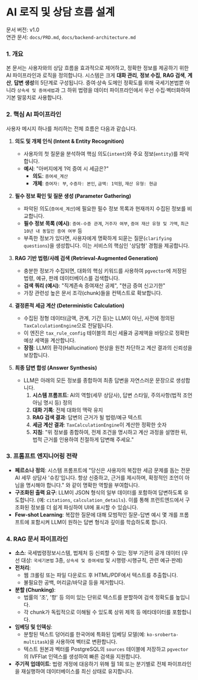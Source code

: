 # AI 로직 및 상담 흐름 설계

문서 버전: v1.0  
연관 문서: `docs/PRD.md`, `docs/backend-architecture.md`

### 1. 개요

본 문서는 사용자와의 상담 흐름을 효과적으로 제어하고, 정확한 정보를 제공하기 위한 AI 파이프라인과 로직을 정의합니다. 시스템은 크게 **대화 관리**, **정보 수집**, **RAG 검색**, **계산**, **답변 생성**의 5단계로 구성됩니다. 증여·상속 도메인 정확도를 위해 국세기본법뿐 아니라 `상속세 및 증여세법`과 그 하위 법령을 데이터 파이프라인에서 우선 수집·벡터화하여 기본 말뭉치로 사용합니다.

### 2. 핵심 AI 파이프라인

사용자 메시지 하나를 처리하는 전체 흐름은 다음과 같습니다.

1.  **의도 및 개체 인식 (Intent & Entity Recognition)**
    -   사용자의 첫 질문을 분석하여 핵심 의도(`intent`)와 주요 정보(`entity`)를 파악합니다.
    -   **예시**: "아버지에게 1억 증여 시 세금은?"
        -   **의도**: `증여세_계산`
        -   **개체**: `증여자: 부`, `수증자: 본인`, `금액: 1억원`, `재산 유형: 현금`

2.  **필수 정보 확인 및 질문 생성 (Parameter Gathering)**
    -   파악된 의도(`증여세_계산`)에 필요한 필수 정보 목록과 현재까지 수집된 정보를 비교합니다.
    -   **필수 정보 목록 (예시)**: `증여-수증 관계`, `거주자 여부`, `증여 재산 유형 및 가액`, `최근 10년 내 동일인 증여 여부` 등
    -   부족한 정보가 있다면, 사용자에게 명확하게 되묻는 질문(`clarifying questions`)을 생성합니다. 이는 서비스의 핵심인 '상담형' 경험을 제공합니다.

3.  **RAG 기반 법령/사례 검색 (Retrieval-Augmented Generation)**
    -   충분한 정보가 수집되면, 대화의 핵심 키워드를 사용하여 `pgvector`에 저장된 법령, 예규, 판례 데이터베이스를 검색합니다.
    -   **검색 쿼리 (예시)**: "직계존속 증여재산 공제", "현금 증여 신고기한"
    -   가장 관련성 높은 문서 조각(chunk)들을 컨텍스트로 확보합니다.

4.  **결정론적 세금 계산 (Deterministic Calculation)**
    -   수집된 정형 데이터(금액, 관계, 기간 등)는 LLM이 아닌, 사전에 정의된 `TaxCalculationEngine`으로 전달됩니다.
    -   이 엔진은 `tax_rule_config` 테이블의 최신 세율과 공제액을 바탕으로 정확한 예상 세액을 계산합니다.
    -   **장점**: LLM의 환각(Hallucination) 현상을 원천 차단하고 계산 결과의 신뢰성을 보장합니다.

5.  **최종 답변 합성 (Answer Synthesis)**
    -   LLM은 아래의 모든 정보를 종합하여 최종 답변을 자연스러운 문장으로 생성합니다.
        1.  **시스템 프롬프트**: AI의 역할(세무 상담사), 답변 스타일, 주의사항(법적 조언 아님 명시 등) 정의
        2.  **대화 기록**: 전체 대화의 맥락 유지
        3.  **RAG 검색 결과**: 답변의 근거가 될 법령/예규 텍스트
        4.  **세금 계산 결과**: `TaxCalculationEngine`이 계산한 정확한 숫자
        5.  **지침**: "위 정보를 종합하여, 전제 조건을 명시하고 계산 과정을 설명한 뒤, 법적 근거를 인용하여 친절하게 답변해 주세요."

### 3. 프롬프트 엔지니어링 전략

-   **페르소나 정의**: 시스템 프롬프트에 "당신은 사용자의 복잡한 세금 문제를 돕는 전문 AI 세무 상담사 '슈킹'입니다. 항상 신중하고, 근거를 제시하며, 확정적인 조언이 아님을 명시해야 합니다." 와 같이 명확한 역할을 부여합니다.
-   **구조화된 출력 요구**: LLM이 JSON 형식의 일부 데이터를 포함하여 답변하도록 유도합니다. (예: `citations`, `calculation_details`). 이를 통해 프런트엔드에서 구조화된 정보를 더 쉽게 파싱하여 UI에 표시할 수 있습니다.
-   **Few-shot Learning**: 복잡한 질문에 대해 모범적인 질문-답변 예시 몇 개를 프롬프트에 포함시켜 LLM이 원하는 답변 형식과 깊이를 학습하도록 합니다.

### 4. RAG 문서 파이프라인

-   **소스**: 국세법령정보시스템, 법제처 등 신뢰할 수 있는 정부 기관의 공개 데이터 (우선 대상: `국세기본법` 3종, `상속세 및 증여세법` 및 시행령·시행규칙, 관련 예규·판례)
-   **전처리**:
    -   웹 크롤링 또는 파일 다운로드 후 HTML/PDF에서 텍스트를 추출합니다.
    -   불필요한 공백, 머리글/바닥글 등을 제거합니다.
-   **분할 (Chunking)**:
    -   법률의 '조', '항' 등 의미 있는 단위로 텍스트를 분할하여 검색 정확도를 높입니다.
    -   각 chunk가 독립적으로 이해될 수 있도록 상위 제목 등 메타데이터를 포함합니다.
-   **임베딩 및 인덱싱**:
    -   분할된 텍스트 덩어리를 한국어에 특화된 임베딩 모델(예: `ko-sroberta-multitask`)을 사용하여 벡터로 변환합니다.
    -   텍스트 원본과 벡터를 PostgreSQL의 `sources` 테이블에 저장하고 `pgvector`의 IVFFlat 인덱스를 생성하여 빠른 검색을 지원합니다.
-   **주기적 업데이트**: 법령 개정에 대응하기 위해 월 1회 또는 분기별로 전체 파이프라인을 재실행하여 데이터베이스를 최신 상태로 유지합니다.
